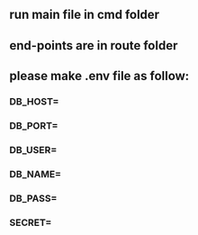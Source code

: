 ## run main file in cmd folder
## end-points are in route folder

## please make .env file as follow:
### DB_HOST=
### DB_PORT=
### DB_USER=
### DB_NAME=
### DB_PASS=
### SECRET=
